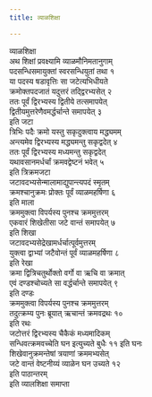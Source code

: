 ```yaml
---
title: व्याळशिक्षा

---
```

व्याळशिक्षा  
अथ शिक्षां प्रवक्ष्यामि व्याळमौनिमतानुगाम्  
पदसन्धिसमायुक्तां स्वरसन्धियुतां तथा १  
या पदस्य षडावृत्तिः सा जटेत्यभिधीयते  
क्रमोक्तपदजातं यदुत्तरं तद्द्विरभ्यसेत् २  
ततः पूर्वं द्विरभ्यस्य द्वितीये तत्समापयेत्  
द्वितीयमुत्तरेणैवमर्द्धर्चान्ते समापयेत् ३  
इति जटा  
त्रिभिः पदैः क्रमो यस्तु सकृदुक्त्वाय मद्ध्यमम्  
अन्त्यमेव द्विरभ्यस्य मद्ध्यमन्तु सकृद्वदेत् ४  
ततः पूर्वं द्विरभ्यस्य मध्यमन्तु सकृद्वदेत्  
यथावसानमर्धर्चां क्रमवद्वेष्टनं भवेत् ५  
इति त्रिक्रमजटा  
जटावदभ्यसेन्मालामाद्युपान्त्यपदं स्मृतम्  
क्रमश्चानुक्रमः प्रोक्तः पूर्वं व्याळमहर्षिणा ६  
इति माला  
क्रममुक्त्वा विपर्यस्य पुनश्च क्रममुत्तरम्  
एकवारं शिखेतीसा जटे वान्तं समापयेत् ७  
इति शिखा  
जटावदभ्यसेद्रेखामर्धर्चात्पूर्वमुत्तरम्  
युक्त्वा द्वाभ्यां जटैवोन्तं पूर्वं व्याळमहर्षिणा ८  
इति रेखा  
क्रमा द्वित्रिचतुर्थोक्तो वर्गो वा ऋचि वा क्रमात्  
एवं दण्डश्चोच्यते सा वर्द्धर्चान्ते समापयेत् ९  
इति दण्डः  
क्रममुक्त्वा विपर्यस्य पुनश्च क्रममुत्तरम्  
तदुत्क्रम्य पुनः ब्रूयात् ऋचान्तं क्रमवद्रथः १०  
इति रथः  
जटोत्तरं द्विरभ्यस्य चैकैकं मध्यमादिकम्  
सन्धिवत्क्रमवच्चेति घन इत्युच्यते बुधैः ११ इति घनः  
शिखेवानुक्रमन्तेषां त्रयाणां क्रममभ्यसेत्  
जटे वान्तं वेष्टनीय्यं व्याळेन घन उच्यते १२  
इति पाठान्तरम्  
             इति व्यालशिक्षा समाप्ता